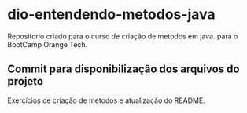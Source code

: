 # dio-entendendo-metodos-java
Repositorio criado para o curso de criação de metodos em java.
para o BootCamp Orange Tech.

## Commit para disponibilização dos arquivos do projeto
Exercícios de criação de metodos e atualização do README.